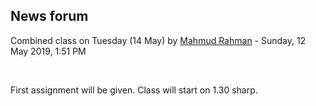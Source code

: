 <h2>News forum</h2><a href="https://moodle.cse.buet.ac.bd/user/view.php?id=1121&course=432"></a>
Combined class on Tuesday (14 May)
by <a href="https://moodle.cse.buet.ac.bd/user/view.php?id=1121&course=432">Mahmud Rahman</a> - Sunday, 12 May 2019, 1:51 PM


 

First assignment will be given. Class will start on 1.30 sharp.






